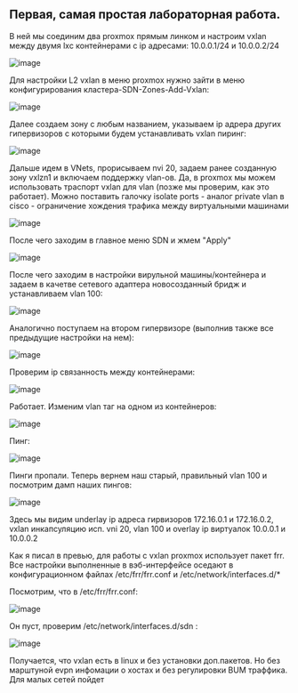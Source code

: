 
## Первая, самая простая лабораторная работа.

В ней мы соединим два proxmox прямым линком и настроим vxlan между двумя lxc контейнерами с ip адресами: 10.0.0.1/24 и 10.0.0.2/24

![image](https://github.com/user-attachments/assets/493b6043-89a7-44d0-9567-3f48dfafdbe0)


Для настройки L2 vxlan в меню proxmox нужно зайти в меню конфигурирования кластера-SDN-Zones-Add-Vxlan:

![image](https://github.com/user-attachments/assets/3a4ee1fe-a999-4345-81c8-e15086d63428)

Далее создаем зону с любым названием, указываем ip адрера других гипервизоров с которыми будем устанавливать vxlan пиринг:

![image](https://github.com/user-attachments/assets/13ec5e41-4ab2-4311-8a69-88639ef4c12d)

Дальше идем в VNets, прорисываем nvi 20, задаем ранее созданную зону vxlzn1 и включаем поддержку vlan-ов. Да, в proxmox мы можем использовать траспорт vxlan для vlan (позже мы проверим, как это работает). Можно поставить галочку isolate ports - аналог private vlan в cisco - ограничение хождения трафика между виртуальными машинами

![image](https://github.com/user-attachments/assets/dce014f5-aa77-46df-ae64-b5705b7959ff)

После чего заходим в главное меню SDN и жмем "Apply"

![image](https://github.com/user-attachments/assets/1417cf61-0108-4d04-bb13-7d220832e316)


После чего заходим в настройки вирульной машины/контейнера и задаем в качетве сетевого адаптера новосозданный бридж и устанавливаем vlan 100:

![image](https://github.com/user-attachments/assets/e1fc9a19-c820-4274-a0e1-e21e34e2d3db)


Аналогично поступаем на втором гипервизоре (выполнив также все предыдущие настройки на нем):

![image](https://github.com/user-attachments/assets/d9872eff-4e11-4780-95bb-80a22f4e23c2)

Проверим ip связанность между контейнерами:

![image](https://github.com/user-attachments/assets/f62e5dbb-4cb1-4611-9345-240e7da1488d)

Работает. Изменим vlan таг на одном из контейнеров:

![image](https://github.com/user-attachments/assets/70a0b06d-0686-44b1-9cb7-5530d31ee8fb)

Пинг:

![image](https://github.com/user-attachments/assets/11761427-6f87-456f-90e4-c3a84d9d30de)

Пинги пропали. Теперь вернем наш старый, правильный vlan 100 и посмотрим дамп наших пингов:

![image](https://github.com/user-attachments/assets/6ffb7dc0-351c-406c-ab42-9d70229f1296)

Здесь мы видим underlay ip адреса гирвизоров 172.16.0.1 и 172.16.0.2, vxlan инкапсуляцию исп. vni 20, vlan 100 и overlay ip виртуалок 10.0.0.1 и 10.0.0.2

Как я писал в превью, для работы с vxlan proxmox использует пакет frr. Все настройки выполненные в вэб-интерфейсе оседают в конфигурационном файлах /etc/frr/frr.conf и /etc/network/interfaces.d/*

Посмотрим, что в /etc/frr/frr.conf:

![image](https://github.com/user-attachments/assets/8af2ac79-6179-4d69-a304-bef9282760f4)

Он пуст, проверим /etc/network/interfaces.d/sdn :

![image](https://github.com/user-attachments/assets/2ad02b7e-4555-49fe-9b04-044f1a43da0f)


Получается, что vxlan есть в linux и без установки доп.пакетов. Но без марштуной evpn инфомации о хостах и без регулировки BUM траффика. Для малых сетей пойдет 




